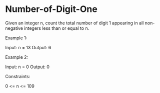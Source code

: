 # Number-of-Digit-One

Given an integer n, count the total number of digit 1 appearing in all non-negative integers less than or equal to n.

 

Example 1:

Input: n = 13
Output: 6

Example 2:

Input: n = 0
Output: 0
 

Constraints:

0 <= n <= 109
